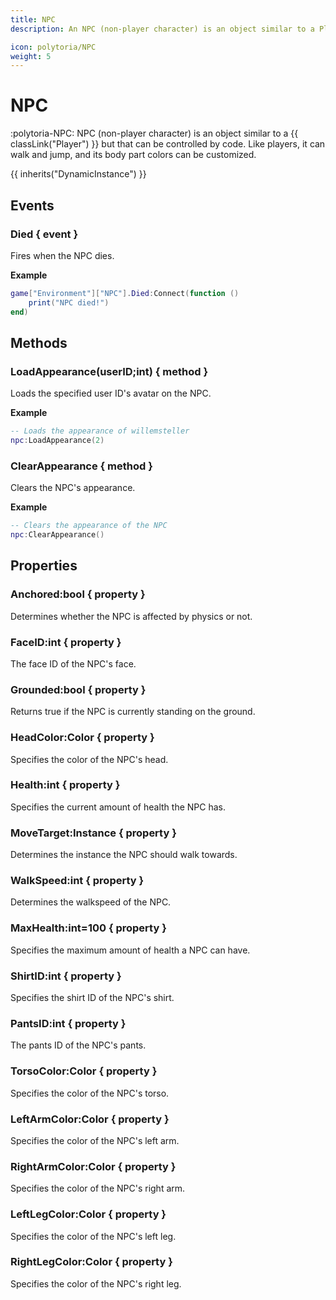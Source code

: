 ```yaml
---
title: NPC
description: An NPC (non-player character) is an object similar to a Player but that can be controlled by code.

icon: polytoria/NPC
weight: 5
---
```


# NPC

:polytoria-NPC: NPC (non-player character) is an object similar to a {{ classLink("Player") }} but that can be controlled by code. Like players, it can walk and jump, and its body part colors can be customized.

{{ inherits("DynamicInstance") }}

## Events

### Died { event }

Fires when the NPC dies.

**Example**

```lua
game["Environment"]["NPC"].Died:Connect(function ()
    print("NPC died!")
end)
```

## Methods

### LoadAppearance(userID;int) { method }

Loads the specified user ID's avatar on the NPC.

**Example**

```lua
-- Loads the appearance of willemsteller
npc:LoadAppearance(2)
```

### ClearAppearance { method }

Clears the NPC's appearance.

**Example**

```lua
-- Clears the appearance of the NPC
npc:ClearAppearance()
```

## Properties

### Anchored:bool { property }

Determines whether the NPC is affected by physics or not.

### FaceID:int { property }

The face ID of the NPC's face.

### Grounded:bool { property }

Returns true if the NPC is currently standing on the ground.

### HeadColor:Color { property }

Specifies the color of the NPC's head.

### Health:int { property }

Specifies the current amount of health the NPC has.

### MoveTarget:Instance { property }

Determines the instance the NPC should walk towards.

### WalkSpeed:int { property }

Determines the walkspeed of the NPC.

### MaxHealth:int=100 { property }

Specifies the maximum amount of health a NPC can have.

### ShirtID:int { property }

Specifies the shirt ID of the NPC's shirt.

### PantsID:int { property }

The pants ID of the NPC's pants.

### TorsoColor:Color { property }

Specifies the color of the NPC's torso.

### LeftArmColor:Color { property }

Specifies the color of the NPC's left arm.

### RightArmColor:Color { property }

Specifies the color of the NPC's right arm.

### LeftLegColor:Color { property }

Specifies the color of the NPC's left leg.

### RightLegColor:Color { property }

Specifies the color of the NPC's right leg.